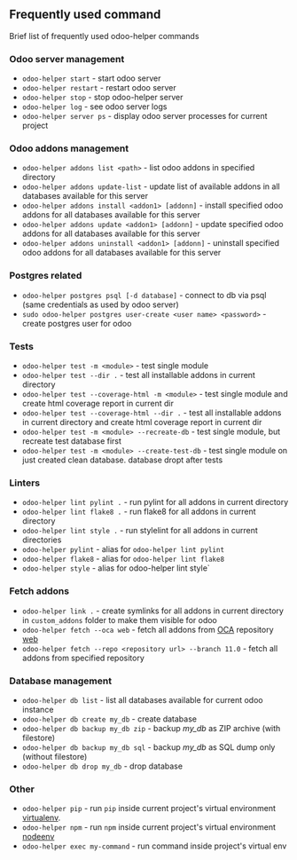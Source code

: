 ## Frequently used command

Brief list of frequently used odoo-helper commands

### Odoo server management
- `odoo-helper start` - start odoo server
- `odoo-helper restart` - restart odoo server
- `odoo-helper stop` - stop odoo-helper server
- `odoo-helper log` - see odoo server logs
- `odoo-helper server ps` - display odoo server processes for current project

### Odoo addons management
- `odoo-helper addons list <path>` - list odoo addons in specified directory
- `odoo-helper addons update-list` - update list of available addons in all databases available for this server
- `odoo-helper addons install <addon1> [addonn]` - install specified odoo addons for all databases available for this server
- `odoo-helper addons update <addon1> [addonn]` - update specified odoo addons for all databases available for this server
- `odoo-helper addons uninstall <addon1> [addonn]` - uninstall specified odoo addons for all databases available for this server

### Postgres related
- `odoo-helper postgres psql [-d database]` - connect to db via psql (same credentials as used by odoo server)
- `sudo odoo-helper postgres user-create <user name> <password>` - create postgres user for odoo

### Tests
- `odoo-helper test -m <module>` - test single module
- `odoo-helper test --dir .` - test all installable addons in current directory
- `odoo-helper test --coverage-html -m <module>` - test single module and create html coverage report in current dir
- `odoo-helper test --coverage-html --dir .` - test all installable addons in current directory and create html coverage report in current dir
- `odoo-helper test -m <module> --recreate-db` - test single module, but recreate test database first
- `odoo-helper test -m <module> --create-test-db` - test single module on just created clean database. database dropt after tests

### Linters
- `odoo-helper lint pylint .` - run pylint for all addons in current directory
- `odoo-helper lint flake8 .` - run flake8 for all addons in current directory
- `odoo-helper lint style .` - run stylelint for all addons in current directories
- `odoo-helper pylint` - alias for `odoo-helper lint pylint`
- `odoo-helper flake8` - alias for `odoo-helper lint flake8`
- `odoo-helper style` - alias for odoo-helper lint style`

### Fetch addons
- `odoo-helper link .` - create symlinks for all addons in current directory in `custom_addons` folder to make them visible for odoo
- `odoo-helper fetch --oca web` - fetch all addons from [OCA](https://odoo-community.org/) repository [web](https://github.com/OCA/web)
- `odoo-helper fetch --repo <repository url> --branch 11.0` - fetch all addons from specified repository

### Database management
- `odoo-helper db list` - list all databases available for current odoo instance
- `odoo-helper db create my_db` - create database
- `odoo-helper db backup my_db zip` - backup *my\_db* as ZIP archive (with filestore)
- `odoo-helper db backup my_db sql` - backup *my\_db* as SQL dump only (without filestore)
- `odoo-helper db drop my_db` - drop database

### Other
- `odoo-helper pip` - run `pip` inside current project's virtual environment [virtualenv](https://virtualenv.pypa.io/en/stable/).
- `odoo-helper npm` - run `npm` inside current project's virtual environment [nodeenv](https://pypi.python.org/pypi/nodeenv)
- `odoo-helper exec my-command` - run command inside project's virtual env


